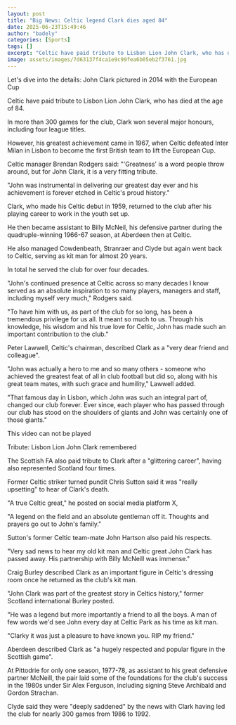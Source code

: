 ```yaml
---
layout: post
title: "Big News: Celtic legend Clark dies aged 84"
date: 2025-06-23T15:49:46
author: "badely"
categories: [Sports]
tags: []
excerpt: "Celtic have paid tribute to Lisbon Lion John Clark, who has died at the age of 84."
image: assets/images/7d63137f4ca1e9c99fea6b05eb2f3761.jpg
---
```


Let's dive into the details: John Clark pictured in 2014 with the European Cup

Celtic have paid tribute to Lisbon Lion John Clark, who has died at the age of 84.

In more than 300 games for the club, Clark won several major honours, including four league titles.

However, his greatest achievement came in 1967, when Celtic defeated Inter Milan in Lisbon to become the first British team to lift the European Cup.

Celtic manager Brendan Rodgers said: "'Greatness' is a word people throw around, but for John Clark, it is a very fitting tribute.

"John was instrumental in delivering our greatest day ever and his achievement is forever etched in Celtic's proud history."

Clark, who made his Celtic debut in 1959, returned to the club after his playing career to work in the youth set up.

He then became assistant to Billy McNeil, his defensive partner during the quadruple-winning 1966-67 season, at Aberdeen then at Celtic.

He also managed Cowdenbeath, Stranraer and Clyde but again went back to Celtic, serving as kit man for almost 20 years.

In total he served the club for over four decades.

"John's continued presence at Celtic across so many decades I know served as an absolute inspiration to so many players, managers and staff, including myself very much," Rodgers said.

"To have him with us, as part of the club for so long, has been a tremendous privilege for us all. It meant so much to us.  Through his knowledge, his wisdom and his true love for Celtic, John has made such an important contribution to the club."

Peter Lawwell, Celtic's chairman, described Clark as a "very dear friend and colleague".

"John was actually a hero to me and so many others - someone who achieved the greatest feat of all in club football but did so, along with his great team mates, with such grace and humility," Lawwell added.

"That famous day in Lisbon, which John was such an integral part of, changed our club forever. Ever since, each player who has passed through our club has stood on the shoulders of giants and John was certainly one of those giants."

This video can not be played

Tribute: Lisbon Lion John Clark remembered

The Scottish FA also paid tribute to Clark after a "glittering career", having also represented Scotland four times.

Former Celtic striker turned pundit Chris Sutton said it was "really upsetting" to hear of Clark's death.

"A true Celtic great," he posted on social media platform X,

"A legend on the field and an absolute gentleman off it. Thoughts and prayers go out to John's family."

Sutton's former Celtic team-mate John Hartson also paid his respects.

"Very sad news to hear my old kit man and Celtic great John Clark has passed away. His partnership with Billy McNeill was immense."

Craig Burley described Clark as an important figure in Celtic's dressing room once he returned as the club's kit man.

"John Clark was part of the greatest story in Celtics history," former Scotland international Burley posted.

"He was a legend but more importantly a friend to all the boys. A man of few words we'd see John every day at Celtic Park as his time as kit man. 

"Clarky it was just a pleasure to have known you. RIP my friend."

Aberdeen described Clark as "a hugely respected and popular figure in the Scottish game".

At Pittodrie for only one season, 1977-78, as assistant to his great defensive partner McNeill, the pair laid some of the foundations for the club's success in the 1980s under Sir Alex Ferguson, including signing Steve Archibald and Gordon Strachan.

Clyde said they were "deeply saddened" by the news with Clark having led the club for nearly 300 games from 1986 to 1992.

